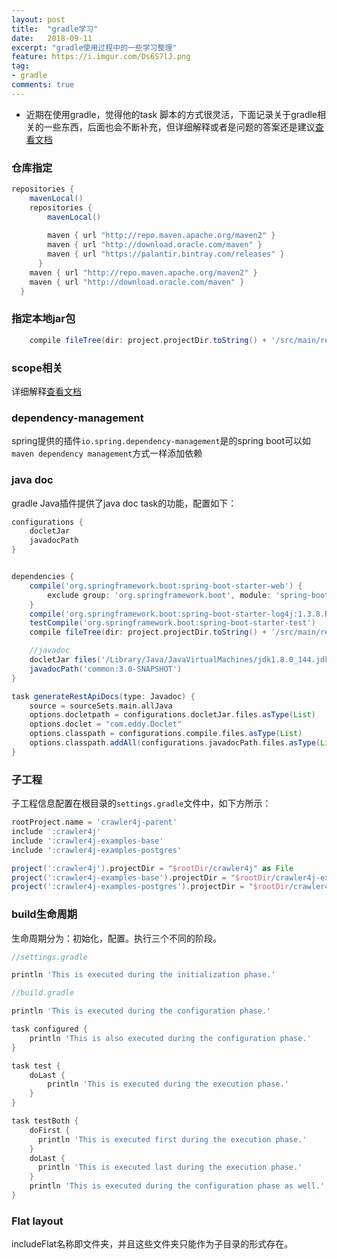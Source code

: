 ```yaml
---
layout: post
title:  "gradle学习"
date:   2018-09-11
excerpt: "gradle使用过程中的一些学习整理"
feature: https://i.imgur.com/Ds6S7lJ.png
tag:
- gradle
comments: true
---
```

* 近期在使用gradle，觉得他的task 脚本的方式很灵活，下面记录关于gradle相关的一些东西，后面也会不断补充，但详细解释或者是问题的答案还是建议[查看文档](https://docs.gradle.org/current/userguide/userguide.html)

### 仓库指定

``` gradle
repositories {
    mavenLocal()
    repositories {
        mavenLocal()
        
        maven { url "http://repo.maven.apache.org/maven2" }
        maven { url "http://download.oracle.com/maven" }
        maven { url "https://palantir.bintray.com/releases" }
      }
    maven { url "http://repo.maven.apache.org/maven2" }
    maven { url "http://download.oracle.com/maven" }
  }
````

### 指定本地jar包

``` gradle
    compile fileTree(dir: project.projectDir.toString() + '/src/main/resources/libs', include: ['*.jar'])
```

### scope相关

详细解释[查看文档](https://docs.gradle.org/current/userguide/java_plugin.html#sec:java_plugin_and_dependency_management)

### dependency-management

spring提供的插件`io.spring.dependency-management`是的spring boot可以如`maven dependency management`方式一样添加依赖

### java doc

gradle Java插件提供了java doc task的功能，配置如下：

``` gradle
configurations {
    docletJar
    javadocPath
}


dependencies {
    compile('org.springframework.boot:spring-boot-starter-web') {
        exclude group: 'org.springframework.boot', module: 'spring-boot-starter-logging'
    }
    compile('org.springframework.boot:spring-boot-starter-log4j:1.3.8.RELEASE')
    testCompile('org.springframework.boot:spring-boot-starter-test')
    compile fileTree(dir: project.projectDir.toString() + '/src/main/resources/libs', include: ['*.jar'])

    //javadoc
    docletJar files('/Library/Java/JavaVirtualMachines/jdk1.8.0_144.jdk/Contents/Home/lib/tools.jar')
    javadocPath('common:3.0-SNAPSHOT')
}

task generateRestApiDocs(type: Javadoc) {
    source = sourceSets.main.allJava
    options.docletpath = configurations.docletJar.files.asType(List)
    options.doclet = "com.eddy.Doclet"
    options.classpath = configurations.compile.files.asType(List)
    options.classpath.addAll(configurations.javadocPath.files.asType(List))
}
```

### 子工程

子工程信息配置在根目录的`settings.gradle`文件中，如下方所示：

``` gradle
rootProject.name = 'crawler4j-parent'
include ':crawler4j'
include ':crawler4j-examples-base'
include ':crawler4j-examples-postgres'

project(':crawler4j').projectDir = "$rootDir/crawler4j" as File
project(':crawler4j-examples-base').projectDir = "$rootDir/crawler4j-examples/crawler4j-examples-base" as File
project(':crawler4j-examples-postgres').projectDir = "$rootDir/crawler4j-examples/crawler4j-examples-postgres" as File
```

### build生命周期

生命周期分为：初始化，配置。执行三个不同的阶段。

``` gradle
//settings.gradle

println 'This is executed during the initialization phase.'

//build.gradle

println 'This is executed during the configuration phase.'

task configured {
    println 'This is also executed during the configuration phase.'
}

task test {
    doLast {
        println 'This is executed during the execution phase.'
    }
}

task testBoth {
	doFirst {
	  println 'This is executed first during the execution phase.'
	}
	doLast {
	  println 'This is executed last during the execution phase.'
	}
	println 'This is executed during the configuration phase as well.'
}
```

### Flat layout

includeFlat名称即文件夹，并且这些文件夹只能作为子目录的形式存在。
